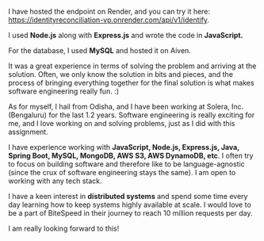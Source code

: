I have hosted the endpoint on Render, and you can try it here: https://identityreconciliation-vp.onrender.com/api/v1/identify.

I used **Node.js** along with **Express.js** and wrote the code in **JavaScript.**

For the database, I used **MySQL** and hosted it on Aiven.


It was a great experience in terms of solving the problem and arriving at the solution. Often, we only know the solution in bits and pieces, and the process of bringing everything together for the final solution is what makes software engineering really fun. :)


As for myself,
I hail from Odisha, and I have been working at Solera, Inc. (Bengaluru) for the last 1.2 years. Software engineering is really exciting for me, and I love working on and solving problems, just as I did with this assignment.

I have experience working with **JavaScript, Node.js, Express.js, Java, Spring Boot, MySQL, MongoDB, AWS S3, AWS DynamoDB, etc**. I often try to focus on building software and therefore like to be language-agnostic (since the crux of software engineering stays the same). I am open to working with any tech stack.

I have a keen interest in **distributed systems** and spend some time every day learning how to keep systems highly available at scale. I would love to be a part of BiteSpeed in their journey to reach 10 million requests per day.



I am really looking forward to this!
